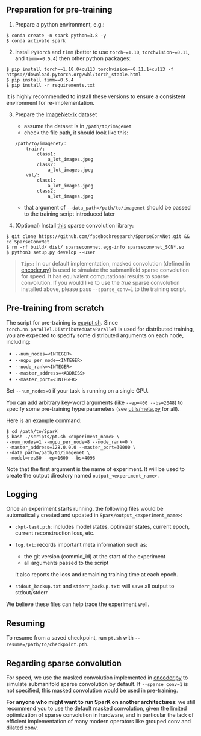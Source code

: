 ## Preparation for pre-training

1. Prepare a python environment, e.g.:
```shell script
$ conda create -n spark python=3.8 -y
$ conda activate spark
```


2. Install `PyTorch` and `timm` (better to use `torch~=1.10`, `torchvision~=0.11`, and `timm==0.5.4`) then other python packages:
```shell script
$ pip install torch==1.10.0+cu113 torchvision==0.11.1+cu113 -f https://download.pytorch.org/whl/torch_stable.html
$ pip install timm==0.5.4
$ pip install -r requirements.txt
```

It is highly recommended to install these versions to ensure a consistent environment for re-implementation.


3. Prepare the [ImageNet-1k](http://image-net.org/) dataset
    - assume the dataset is in `/path/to/imagenet`
    - check the file path, it should look like this:
    ```
    /path/to/imagenet/:
        train/:
            class1: 
                a_lot_images.jpeg
            class2:
                a_lot_images.jpeg
        val/:
            class1:
                a_lot_images.jpeg
            class2:
                a_lot_images.jpeg
    ```
    - that argument of `--data_path=/path/to/imagenet` should be passed to the training script introduced later 


4. (Optional) Install [this](https://github.com/facebookresearch/SparseConvNet) sparse convolution library:
```shell script
$ git clone https://github.com/facebookresearch/SparseConvNet.git && cd SparseConvNet
$ rm -rf build/ dist/ sparseconvnet.egg-info sparseconvnet_SCN*.so
$ python3 setup.py develop --user
```


> `Tips:` In our default implementation, masked convolution (defined in [encoder.py](https://github.com/keyu-tian/SparK/blob/main/encoder.py)) is used to simulate the submanifold sparse convolution for speed.
It has equivalent computational results to sparse convolution.
If you would like to use the *true* sparse convolution installed above, please pass `--sparse_conv=1` to the training script.



## Pre-training from scratch

The script for pre-training is [exp/pt.sh](https://github.com/keyu-tian/SparK/blob/main/scripts/pt.sh).
Since `torch.nn.parallel.DistributedDataParallel` is used for distributed training, you are expected to specify some distributed arguments on each node, including:
- `--num_nodes=<INTEGER>`
- `--ngpu_per_node=<INTEGER>`
- `--node_rank=<INTEGER>`
- `--master_address=<ADDRESS>`
- `--master_port=<INTEGER>`

Set `--num_nodes=0` if your task is running on a single GPU.


You can add arbitrary key-word arguments (like `--ep=400 --bs=2048`) to specify some pre-training hyperparameters (see [utils/meta.py](https://github.com/keyu-tian/SparK/blob/main/utils/meta.py) for all).

Here is an example command:
```shell script
$ cd /path/to/SparK
$ bash ./scripts/pt.sh <experiment_name> \
--num_nodes=1 --ngpu_per_node=8 --node_rank=0 \
--master_address=128.0.0.0 --master_port=30000 \
--data_path=/path/to/imagenet \
--model=res50 --ep=1600 --bs=4096
```

Note that the first argument is the name of experiment.
It will be used to create the output directory named `output_<experiment_name>`.


## Logging

Once an experiment starts running, the following files would be automatically created and updated in `SparK/output_<experiment_name>`:

- `ckpt-last.pth`: includes model states, optimizer states, current epoch, current reconstruction loss, etc.
- `log.txt`: records important meta information such as:
    - the git version (commid_id) at the start of the experiment
    - all arguments passed to the script
    
    It also reports the loss and remaining training time at each epoch.

- `stdout_backup.txt` and `stderr_backup.txt`: will save all output to stdout/stderr

We believe these files can help trace the experiment well.


## Resuming

To resume from a saved checkpoint, run `pt.sh` with `--resume=/path/to/checkpoint.pth`.



## Regarding sparse convolution

For speed, we use the masked convolution implemented in [encoder.py](https://github.com/keyu-tian/SparK/blob/main/encoder.py) to simulate submanifold sparse convolution by default.
If `--sparse_conv=1` is not specified, this masked convolution would be used in pre-training.

**For anyone who might want to run SparK on another architectures**:
we still recommend you to use the default masked convolution, 
given the limited optimization of sparse convolution in hardware, and in particular the lack of efficient implementation of many modern operators like grouped conv and dilated conv.

